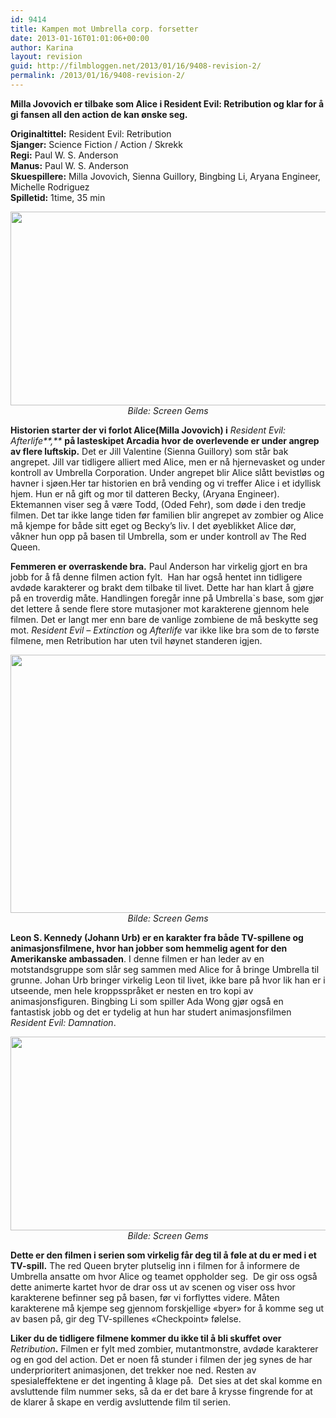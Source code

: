 ```yaml
---
id: 9414
title: Kampen mot Umbrella corp. forsetter
date: 2013-01-16T01:01:06+00:00
author: Karina
layout: revision
guid: http://filmbloggen.net/2013/01/16/9408-revision-2/
permalink: /2013/01/16/9408-revision-2/
---
```

**Milla Jovovich er tilbake som Alice i Resident Evil: Retribution og klar for å gi fansen all den action de kan ønske seg.**   <!--more-->

**Originaltittel:** Resident Evil: Retribution  
**Sjanger:** Science Fiction / Action / Skrekk  
**Regi:** Paul W. S. Anderson  
**Manus:** Paul W. S. Anderson  
**Skuespillere:** Milla Jovovich, Sienna Guillory, Bingbing Li, Aryana Engineer, Michelle Rodriguez  
**Spilletid:** 1time, 35 min

<p style="text-align: center">
  <a href="http://filmbloggen.net/?attachment_id=9410" rel="attachment wp-att-9410"><img class="aligncenter size-large wp-image-9410" src="http://filmbloggen.net/wp-content/uploads//2013/01/Bilde-02-620x310.jpg" alt="" width="620" height="310" /></a><em>Bilde: Screen Gems</em>
</p>

**Historien starter der vi forlot Alice(Milla Jovovich) i** _Resident Evil: Afterlife**,**_ **på lasteskipet Arcadia hvor de overlevende er under angrep av flere luftskip.** Det er Jill Valentine (Sienna Guillory) som står bak angrepet. Jill var tidligere alliert med Alice, men er nå hjernevasket og under kontroll av Umbrella Corporation. Under angrepet blir Alice slått bevistløs og havner i sjøen.Her tar historien en brå vending og vi treffer Alice i et idyllisk hjem. Hun er nå gift og mor til datteren Becky, (Aryana Engineer). Ektemannen viser seg å være Todd, (Oded Fehr), som døde i den tredje filmen. Det tar ikke lange tiden før familien blir angrepet av zombier og Alice må kjempe for både sitt eget og Becky’s liv. I det øyeblikket Alice dør, våkner hun opp på basen til Umbrella, som er under kontroll av The Red Queen.

**Femmeren er overraskende bra.** Paul Anderson har virkelig gjort en bra jobb for å få denne filmen action fylt.  Han har også hentet inn tidligere avdøde karakterer og brakt dem tilbake til livet. Dette har han klart å gjøre på en troverdig måte. Handlingen foregår inne på Umbrella\`s base, som gjør det lettere å sende flere store mutasjoner mot karakterene gjennom hele filmen. Det er langt mer enn bare de vanlige zombiene de må beskytte seg mot. _Resident Evil – Extinction_ og _Afterlife_ var ikke like bra som de to første filmene, men Retribution har uten tvil høynet standeren igjen.

<p style="text-align: center">
  <a href="http://filmbloggen.net/?attachment_id=9411" rel="attachment wp-att-9411"><img class="aligncenter size-large wp-image-9411" src="http://filmbloggen.net/wp-content/uploads//2013/01/Bilde-03-620x413.jpg" alt="" width="620" height="413" /></a><em>Bilde: Screen Gems</em>
</p>

**Leon S. Kennedy (Johann Urb) er en karakter fra både TV-spillene og animasjonsfilmene, hvor han jobber som hemmelig agent for den Amerikanske ambassaden**. I denne filmen er han leder av en motstandsgruppe som slår seg sammen med Alice for å bringe Umbrella til grunne. Johan Urb bringer virkelig Leon til livet, ikke bare på hvor lik han er i utseende, men hele kroppsspråket er nesten en tro kopi av animasjonsfiguren. Bingbing Li som spiller Ada Wong gjør også en fantastisk jobb og det er tydelig at hun har studert animasjonsfilmen _Resident Evil: Damnation_.

<p style="text-align: center">
  <a href="http://filmbloggen.net/?attachment_id=9412" rel="attachment wp-att-9412"><img class="aligncenter size-large wp-image-9412" src="http://filmbloggen.net/wp-content/uploads//2013/01/Bilde-04-620x310.jpg" alt="" width="620" height="310" /></a><em>Bilde: Screen Gems</em>
</p>

**Dette er den filmen i serien som virkelig får deg til å føle at du er med i et TV-spill.** The red Queen bryter plutselig inn i filmen for å informere de Umbrella ansatte om hvor Alice og teamet oppholder seg.  De gir oss også dette animerte kartet hvor de drar oss ut av scenen og viser oss hvor karakterene befinner seg på basen, før vi forflyttes videre. Måten karakterene må kjempe seg gjennom forskjellige «byer» for å komme seg ut av basen på, gir deg TV-spillenes «Checkpoint» følelse.

**Liker du de tidligere filmene kommer du ikke til å bli skuffet over** _Retribution_**.** Filmen er fylt med zombier, mutantmonstre, avdøde karakterer og en god del action. Det er noen få stunder i filmen der jeg synes de har underprioritert animasjonen, det trekker noe ned. Resten av spesialeffektene er det ingenting å klage på.  Det sies at det skal komme en avsluttende film nummer seks, så da er det bare å krysse fingrende for at de klarer å skape en verdig avsluttende film til serien.

<p style="text-align: center">
  <div class="video-shortcode">
  </div>
</p>